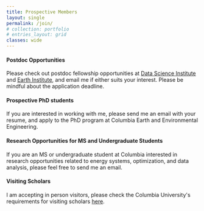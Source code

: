 ```yaml
---
title: Prospective Members
layout: single
permalink: /join/
# collection: portfolio
# entries_layout: grid
classes: wide
---
```

#### Postdoc Opportunities

Please check out postdoc fellowship opportunities at [Data Science Institute](https://datascience.columbia.edu/) and [Earth Institute](https://www.earth.columbia.edu/articles/view/55), and email me if either suits your interest. Please be mindful about the application deadline.

#### Prospective PhD students

If you are interested in working with me, please send me an email with your resume, and apply to the PhD program at Columbia Earth and Environmental Engineering.

#### Research Opportunities for MS and Undergraduate Students

If you are an MS or undergraduate student at Columbia interested in research opportunities related to energy systems, optimization, and data analysis, please feel free to send me an email.

#### Visiting Scholars

I am accepting in person visitors, please check the Columbia University's requirements for visiting scholars [here](https://isso.columbia.edu/content/sponsoring-and-extending-j-1-visiting-scholar).
